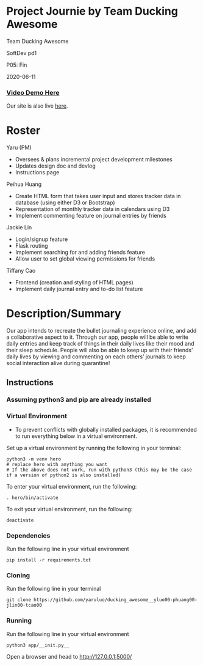 # Project Journie by Team Ducking Awesome


Team Ducking Awesome

SoftDev pd1

P05: Fin

2020-06-11

### [Video Demo Here]()
Our site is also live [here](http://p5.jckiesd.tech).

# Roster
Yaru (PM)
- Oversees & plans incremental project development milestones
- Updates design doc and devlog
- Instructions page

Peihua Huang
- Create HTML form that takes user input and stores tracker data in database (using either D3 or Bootstrap)
- Representation of monthly tracker data in calendars using D3
- Implement commenting feature on journal entries by friends

Jackie Lin
- Login/signup feature
- Flask routing 
- Implement searching for and adding friends feature
- Allow user to set global viewing permissions for friends 

Tiffany Cao
- Frontend (creation and styling of HTML pages)
- Implement daily journal entry and to-do list feature


# Description/Summary

Our app intends to recreate the bullet journaling experience online, and add a collaborative aspect to it. Through our app, people will be able to write daily entries and keep track of things in their daily lives like their mood and their sleep schedule. People will also be able to keep up with their friends’ daily lives by viewing and commenting on each others’ journals to keep social interaction alive during quarantine! 

## Instructions

### Assuming python3 and pip are already installed

### Virtual Environment

- To prevent conflicts with globally installed packages, it is recommended to run everything below in a virtual environment.

Set up a virtual environment by running the following in your terminal:

```shell
python3 -m venv hero
# replace hero with anything you want
# If the above does not work, run with python3 (this may be the case if a version of python2 is also installed)
```

To enter your virtual environment, run the following:

```shell
. hero/bin/activate
```

To exit your virtual environment, run the following:

```shell
deactivate
```

### Dependencies

Run the following line in your virtual environment

```shell
pip install -r requirements.txt
```

### Cloning

Run the following line in your terminal

```shell
git clone https://github.com/yaruluo/ducking_awesome__yluo00-phuang00-jlin00-tcao00
```

### Running

Run the following line in your virtual environment

```shell
python3 app/__init.py__
```

Open a browser and head to <http://127.0.0.1:5000/>
